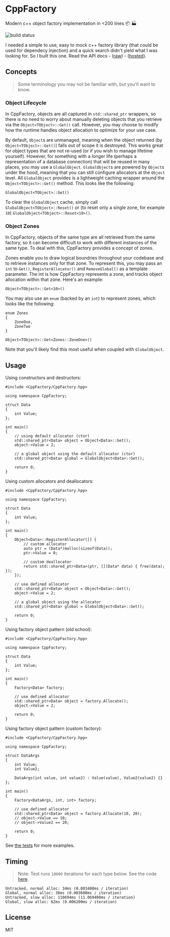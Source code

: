 # CppFactory

Modern c++ object factory implementation in <200 lines :package: :factory:

![build status](https://b3ngr33ni3r.visualstudio.com/_apis/public/build/definitions/47f8d118-934e-48ed-82d8-52d850a66d71/2/badge)

I needed a simple to use, easy to mock c++ factory library (that could be used for dependecy injection) and a quick search didn't yield what I was looking for. So I built this one. Read the API docs - ([raw](./docs)) - ([hosted](https://bengreenier.github.io/CppFactory)).

## Concepts

> Some terminology you may not be familiar with, but you'll want to know.

### Object Lifecycle

In CppFactory, objects are all captured in `std::shared_ptr` wrappers, so there is no need to worry about manually deleting objects that you retrieve via the `Object<TObject>::Get()` call. However, you may choose to modify how the runtime handles object allocation to optimize for your use case.

By default, `Object`s are unmanaged, meaning when the object returned (by `Object<TObject>::Get()`) falls out of scope it is destroyed. This works great for object types that are not re-used (or if you wish to manage lifetime yourself). However, for something with a longer life (perhaps a representation of a database connection) that will be reused in many places, you may use a `GlobalObject`. `GlobalObject`s are powered by `Object`s under the hood, meaning that you can still configure allocators at the `Object` level. All `GlobalObject` provides is a lightweight caching wrapper around the `Object<TObject>::Get()` method. This looks like the following:

```
GlobalObject<TObject>::Get()
```

To clear the `GlobalObject` cache, simply call `GlobalObject<TObject>::Reset()` or (to reset only a single zone, for example `10`) `GlobalObject<TObject>::Reset<10>()`.

### Object Zones

In CppFactory, objects of the same type are all retrieved from the same factory, so it can become difficult to work with different instances of the same type. To deal with this, CppFactory provides a concept of zones.

Zones enable you to draw logical boundries throughout your codebase and to retrieve instances only for that zone. To represent this, you may pass an `int` to `Get()`, `RegisterAllocator()` and `RemoveGlobal()` as a template parameter. The int is how CppFactory represents a zone, and tracks object allocation within that zone. Here's an example:

```
Object<TObject>::Get<10>()
```

You may also use an `enum` (backed by an `int`) to represent zones, which looks like the following:

```
enum Zones
{
    ZoneOne,
    ZoneTwo
}

Object<TObject>::Get<Zones::ZoneOne>()
```

Note that you'll likely find this most useful when coupled with `GlobalObject`.

## Usage

Using constructors and destructors:

```
#include <CppFactory/CppFactory.hpp>

using namespace CppFactory;

struct Data
{
    int Value;
};

int main()
{
    // using default allocator (ctor)
    std::shared_ptr<Data> object = Object<Data>::Get();
    object->Value = 2;

    // a global object using the default allocator (ctor)
    std::shared_ptr<Data> global = GlobalObject<Data>::Get();

    return 0;
}
```

Using custom allocators and deallocators:

```
#include <CppFactory/CppFactory.hpp>

using namespace CppFactory;

struct Data
{
    int Value;
};

int main()
{
    Object<Data>::RegisterAllocator([] {
        // custom allocator
        auto ptr = (Data*)malloc(sizeof(Data));
        ptr->Value = 0;

        // custom deallocator
        return std::shared_ptr<Data>(ptr, [](Data* data) { free(data); });
    });

    // use defined allocator
    std::shared_ptr<Data> object = Object<Data>::Get();
    object->Value = 2;

    // a global object using the allocator
    std::shared_ptr<Data> global = GlobalObject<Data>::Get();

    return 0;
}
```

Using factory object pattern (old school):

```
#include <CppFactory/CppFactory.hpp>

using namespace CppFactory;

struct Data
{
    int Value;
};

int main()
{
    Factory<Data> factory;

    // use defined allocator
    std::shared_ptr<Data> object = factory.Allocate();
    object->Value = 2;

    return 0;
}
```

Using factory object pattern (custom factory):

```
#include <CppFactory/CppFactory.hpp>

using namespace CppFactory;

struct DataArgs
{
    int Value;
    int Value2;

    DataArgs(int value, int value2) : Value(value), Value2(value2) {}
};

int main()
{
    Factory<DataArgs, int, int> factory;

    // use defined allocator
    std::shared_ptr<Data> object = factory.Allocate(10, 20);
    // object->Value == 10;
    // object->Value2 == 20;

    return 0;
}
```

See [the tests](./CppFactory.UnitTests/CppFactoryTests.cpp) for more examples.

## Timing

> Note: Test runs `10000` iterations for each type below. See the code [here](./CppFactory.UnitTests/CppFactoryTests.cpp#L176).

```
Untracked, normal alloc: 34ms (0.003400ms / iteration)
Global, normal alloc: 36ms (0.003600ms / iteration)
Untracked, slow alloc: 110694ms (11.069400ms / iteration)
Global, slow alloc: 62ms (0.006200ms / iteration)
```

## License

MIT
